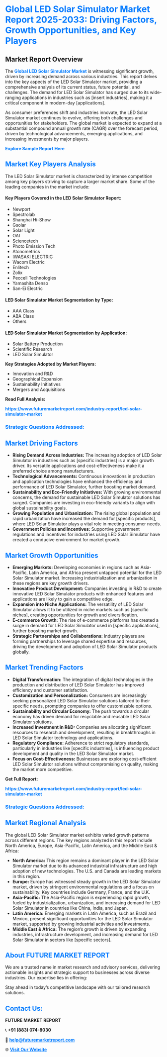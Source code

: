 <h1 style="color: #007BFF;">Global LED Solar Simulator Market Report 2025-2033: Driving Factors, Growth Opportunities, and Key Players</h1>

<section id="overview">
<h2>Market Report Overview</h2>
<p>The <a href="https://www.futuremarketreport.com/industry-report/led-solar-simulator-market" style="color: #007BFF; text-decoration: none;"><strong>Global LED Solar Simulator Market</strong></a> is witnessing significant growth, driven by increasing demand across various industries. This report delves into the key aspects of the LED Solar Simulator market, providing a comprehensive analysis of its current status, future potential, and challenges. The demand for LED Solar Simulator has surged due to its wide-ranging applications in industries such as [insert industries], making it a critical component in modern-day [applications].</p>
<p>As consumer preferences shift and industries innovate, the LED Solar Simulator market continues to evolve, offering both challenges and opportunities for stakeholders. The global market is expected to expand at a substantial compound annual growth rate (CAGR) over the forecast period, driven by technological advancements, emerging applications, and increasing investments by major players.</p>
</section>

<section id="overview">
<p><a href="https://www.futuremarketreport.com/request-sample/reportId=128002" style="color: #007BFF; text-decoration: none;"><strong>Explore Sample Report Here</strong></a></p>
</section>

<section id="key-players">
<h2 style="color: #007BFF;">Market Key Players Analysis</h2>
<p>The LED Solar Simulator market is characterized by intense competition among key players striving to capture a larger market share. Some of the leading companies in the market include:</p>
<h4>Key Players Covered in the LED Solar Simulator Report:</h4>
<ul><li>Newport</li><li>Spectrolab</li><li>Shanghai Hi-Show</li><li>Gsolar</li><li>Solar Light</li><li>OAI</li><li>Sciencetech</li><li>Photo Emission Tech</li><li>Atonometrics</li><li>IWASAKI ELECTRIC</li><li>Wacom Electric</li><li>Enlitech</li><li>Zolix</li><li>Peccell Technologies</li><li>Yamashita Denso</li><li>San-Ei Electric</li></ul>
<h4>LED Solar Simulator Market Segmentation by Type:</h4>
<ul><li>AAA Class</li><li>ABA Class</li><li>Others</li></ul>

<h4>LED Solar Simulator Market Segmentation by Application:</h4>
<ul><li>Solar Battery Production</li><li>Scientific Research</li><li>LED Solar Simulator</li></ul>
<p><strong>Key Strategies Adopted by Market Players:</strong></p>
<ul>
<li>Innovation and R&D</li>
<li>Geographical Expansion</li>
<li>Sustainability Initiatives</li>
<li>Mergers and Acquisitions</li>
</ul>
</section>

<section>
<p><strong>Read Full Analysis: </strong></p><a href="https://www.futuremarketreport.com/industry-report/led-solar-simulator-market" style="color: #007BFF; text-decoration: none;"><strong>https://www.futuremarketreport.com/industry-report/led-solar-simulator-market</strong></a>
<h3 style="color: #007BFF;">Strategic Questions Addressed:</h3>
</section>

<section id="driving-factors">
<h2 style="color: #007BFF;">Market Driving Factors</h2>
<ul>
<li><strong>Rising Demand Across Industries:</strong> The increasing adoption of LED Solar Simulator in industries such as [specific industries] is a major growth driver. Its versatile applications and cost-effectiveness make it a preferred choice among manufacturers.</li>
<li><strong>Technological Advancements:</strong> Continuous innovations in production and application technologies have enhanced the efficiency and performance of LED Solar Simulator, further boosting market demand.</li>
<li><strong>Sustainability and Eco-Friendly Initiatives:</strong> With growing environmental concerns, the demand for sustainable LED Solar Simulator solutions has surged. Companies are investing in eco-friendly variants to align with global sustainability goals.</li>
<li><strong>Growing Population and Urbanization:</strong> The rising global population and rapid urbanization have increased the demand for [specific products], where LED Solar Simulator plays a vital role in meeting consumer needs.</li>
<li><strong>Government Policies and Incentives:</strong> Supportive government regulations and incentives for industries using LED Solar Simulator have created a conducive environment for market growth.</li>
</ul>
</section>

<section id="growth-opportunities">
<h2 style="color: #007BFF;">Market Growth Opportunities</h2>
<ul>
<li><strong>Emerging Markets:</strong> Developing economies in regions such as Asia-Pacific, Latin America, and Africa present untapped potential for the LED Solar Simulator market. Increasing industrialization and urbanization in these regions are key growth drivers.</li>
<li><strong>Innovative Product Development:</strong> Companies investing in R&D to create innovative LED Solar Simulator products with enhanced features and applications are likely to gain a competitive edge.</li>
<li><strong>Expansion into Niche Applications:</strong> The versatility of LED Solar Simulator allows it to be utilized in niche markets such as [specific niches], creating opportunities for growth and diversification.</li>
<li><strong>E-commerce Growth:</strong> The rise of e-commerce platforms has created a surge in demand for LED Solar Simulator used in [specific applications], further boosting market growth.</li>
<li><strong>Strategic Partnerships and Collaborations:</strong> Industry players are forming partnerships to leverage shared expertise and resources, driving the development and adoption of LED Solar Simulator products globally.</li>
</ul>
</section>

<section id="trending-factors">
<h2 style="color: #007BFF;">Market Trending Factors</h2>
<ul>
<li><strong>Digital Transformation:</strong> The integration of digital technologies in the production and distribution of LED Solar Simulator has improved efficiency and customer satisfaction.</li>
<li><strong>Customization and Personalization:</strong> Consumers are increasingly seeking personalized LED Solar Simulator solutions tailored to their specific needs, prompting companies to offer customizable options.</li>
<li><strong>Sustainability and Circular Economy:</strong> The push towards a circular economy has driven demand for recyclable and reusable LED Solar Simulator solutions.</li>
<li><strong>Increased Investment in R&D:</strong> Companies are allocating significant resources to research and development, resulting in breakthroughs in LED Solar Simulator technology and applications.</li>
<li><strong>Regulatory Compliance:</strong> Adherence to strict regulatory standards, particularly in industries like [specific industries], is influencing product development and quality in the LED Solar Simulator market.</li>
<li><strong>Focus on Cost-Effectiveness:</strong> Businesses are exploring cost-efficient LED Solar Simulator solutions without compromising on quality, making the market more competitive.</li>
</ul>
</section>

<section>
<p><strong>Get Full Report: </strong></p><a href="https://www.futuremarketreport.com/industry-report/led-solar-simulator-market" style="color: #007BFF; text-decoration: none;"><strong>https://www.futuremarketreport.com/industry-report/led-solar-simulator-market</strong></a>
<h3 style="color: #007BFF;">Strategic Questions Addressed:</h3>
</section>


<section id="regional-analysis">
<h2 style="color: #007BFF;">Market Regional Analysis</h2>
<p>The global LED Solar Simulator market exhibits varied growth patterns across different regions. The key regions analyzed in this report include North America, Europe, Asia-Pacific, Latin America, and the Middle East & Africa:</p>
<ul>
<li><strong>North America:</strong> This region remains a dominant player in the LED Solar Simulator market due to its advanced industrial infrastructure and high adoption of new technologies. The U.S. and Canada are leading markets in this region.</li>
<li><strong>Europe:</strong> Europe has witnessed steady growth in the LED Solar Simulator market, driven by stringent environmental regulations and a focus on sustainability. Key countries include Germany, France, and the U.K.</li>
<li><strong>Asia-Pacific:</strong> The Asia-Pacific region is experiencing rapid growth, fueled by industrialization, urbanization, and increasing demand for LED Solar Simulator in countries like China, India, and Japan.</li>
<li><strong>Latin America:</strong> Emerging markets in Latin America, such as Brazil and Mexico, present significant opportunities for the LED Solar Simulator market, supported by growing industrial activities and investments.</li>
<li><strong>Middle East & Africa:</strong> The region’s growth is driven by expanding industries, infrastructure development, and increasing demand for LED Solar Simulator in sectors like [specific sectors].</li>
</ul>
</section>

<footer>
<h2 style="color: #007BFF;">About FUTURE MARKET REPORT</h2>
<p>We are a trusted name in market research and advisory services, delivering actionable insights and strategic support to businesses across diverse industries. Our expertise lies in offering:</p>

<p>Stay ahead in today’s competitive landscape with our tailored research solutions.</p>

<h2 style="color: #007BFF;">Contact Us:</h2>
<p><strong>FUTURE MARKET REPORT</strong></p>
<p>📞 <strong>+91 (883) 074-8030</strong></p>
<p>📧 <strong><a href="mailto:help@futuremarketreport.com" style="color: #007BFF;">help@futuremarketreport.com</a></strong></p>
<p>🌐 <strong><a href="https://www.futuremarketreport.com/" style="color: #007BFF;">Visit Our Website</a></strong></p>
</footer>